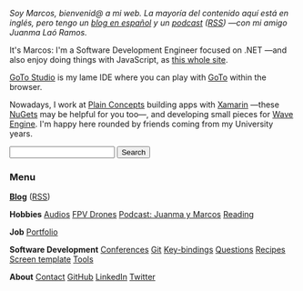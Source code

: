 *Soy Marcos, bienvenid@ a mi web.
La mayoría del contenido aquí está en inglés, pero tengo
un [blog en español](/?i=blog-es)
y
un [podcast](https://www.ivoox.com/podcast-aporreando-teclados_sq_f11142253_1.html)
([RSS](https://www.ivoox.com/podcast-aporreando-teclados_fg_f11142253_filtro_1.xml)) —con mi amigo Juanma Laó Ramos.*

It's Marcos: I'm a Software Development Engineer focused on .NET —and also enjoy
doing things with JavaScript, as [this whole
site](https://github.com/MarcosCobena/marcoscobena.github.io).

[GoTo Studio](goto-studio) is my lame IDE where you
can play with [GoTo](?i=goto) within the browser.

Nowadays, I work at [Plain Concepts](http://www.plainconcepts.com) building apps with
[Xamarin](http://www.xamarin.com) —these [NuGets](https://www.nuget.org/profiles/MarcosCobena) may
be helpful for you too—, and developing small pieces for [Wave Engine](http://www.waveengine.net).
I'm happy here rounded by friends coming from my University years.

<form action="https://www.google.com/search" class="center" method="get" name="searchform">
    <input name="sitesearch" type="hidden" value="marcoscobena.com">
    <input autocomplete="on" class="form-control search" name="q" required="required" type="text">
    <button class="button" type="submit">Search</button>
</form>

### Menu

[**Blog**](/?i=blog) ([RSS](feed.rss))

<div id="posts-latest"></div>

<script src="items/home.js"></script>

**Hobbies** [Audios](/?i=audios) [FPV Drones](/?i=drones) [Podcast: Juanma y Marcos](?i=juanma-y-marcos) [Reading](/?i=reading)

**Job** [Portfolio](/?i=portfolio)

**Software Development** [Conferences](/?i=conferences) [Git](/?i=git)
[Key-bindings](/?i=key-bindings) [Questions](/?i=questions) [Recipes](/?i=recipes) [Screen
template](/?i=screen-template) [Tools](/?i=tools)

**About** [Contact](/?i=contact) [GitHub](https://github.com/MarcosCobena) [LinkedIn](https://www.linkedin.com/in/MarcosCobena) [Twitter](https://twitter.com/1Marcos2Cobena)
